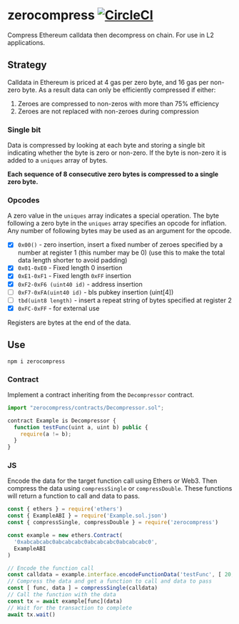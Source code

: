 # zerocompress [![CircleCI](https://img.shields.io/circleci/build/github/vimwitch/zerocompress)](https://app.circleci.com/pipelines/github/vimwitch/zerocompress?branch=main&filter=all)

Compress Ethereum calldata then decompress on chain. For use in L2 applications.

## Strategy

Calldata in Ethereum is priced at 4 gas per zero byte, and 16 gas per non-zero byte. As a result data can only be efficiently compressed if either:

1. Zeroes are compressed to non-zeros with more than 75% efficiency
2. Zeroes are not replaced with non-zeroes during compression

### Single bit

Data is compressed by looking at each byte and storing a single bit indicating whether the byte is zero or non-zero. If the byte is non-zero it is added to a `uniques` array of bytes.

**Each sequence of 8 consecutive zero bytes is compressed to a single zero byte.**

### Opcodes

A zero value in the `uniques` array indicates a special operation. The byte following a zero byte in the `uniques` array specifies an opcode for inflation. Any number of following bytes may be used as an argument for the opcode.

- [x] `0x00()` - zero insertion, insert a fixed number of zeroes specified by a number at register 1 (this number may be 0) (use this to make the total data length shorter to avoid padding)
- [x] `0x01-0xE0` - Fixed length 0 insertion
- [x] `0xE1-0xF1` - Fixed length `0xFF` insertion
- [x] `0xF2-0xF6 (uint40 id)` - address insertion
- [ ] `0xF7-0xFA(uint40 id)` - bls pubkey insertion (uint[4])
- [ ] `tbd(uint8 length)` - insert a repeat string of bytes specified at register 2
- [x] `0xFC-0xFF` - for external use

Registers are bytes at the end of the data.

## Use

`npm i zerocompress`

### Contract

Implement a contract inheriting from the `Decompressor` contract.

```js
import "zerocompress/contracts/Decompressor.sol";

contract Example is Decompressor {
  function testFunc(uint a, uint b) public {
    require(a != b);
  }
}
```

### JS

Encode the data for the target function call using Ethers or Web3. Then compress the data using `compressSingle` or `compressDouble`. These functions will return a function to call and data to pass.

```js
const { ethers } = require('ethers')
const { ExampleABI } = require('Example.sol.json')
const { compressSingle, compressDouble } = require('zerocompress')

const example = new ethers.Contract(
  '0xabcabcabc0abcabcabc0abcabcabc0abcabcabc0',
  ExampleABI
)

// Encode the function call
const calldata = example.interface.encodeFunctionData('testFunc', [ 20, 40 ])
// Compress the data and get a function to call and data to pass
const [ func, data ] = compressSingle(calldata)
// Call the function with the data
const tx = await example[func](data)
// Wait for the transaction to complete
await tx.wait()
```

